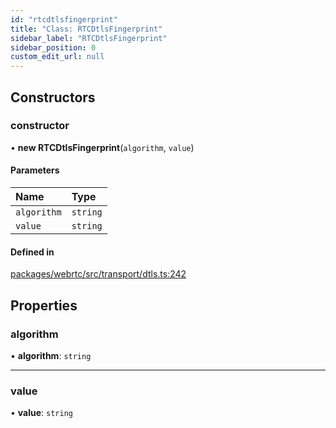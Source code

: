 ```yaml
---
id: "rtcdtlsfingerprint"
title: "Class: RTCDtlsFingerprint"
sidebar_label: "RTCDtlsFingerprint"
sidebar_position: 0
custom_edit_url: null
---
```


## Constructors

### constructor

• **new RTCDtlsFingerprint**(`algorithm`, `value`)

#### Parameters

| Name | Type |
| :------ | :------ |
| `algorithm` | `string` |
| `value` | `string` |

#### Defined in

[packages/webrtc/src/transport/dtls.ts:242](https://github.com/shinyoshiaki/werift-webrtc/blob/32ca930/packages/webrtc/src/transport/dtls.ts#L242)

## Properties

### algorithm

• **algorithm**: `string`

___

### value

• **value**: `string`
